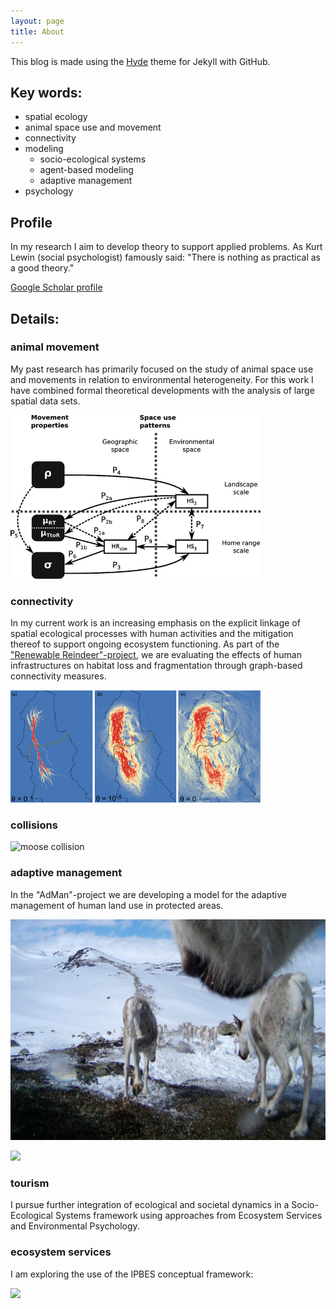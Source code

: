 ```yaml
---
layout: page
title: About
---
```


<p class="message">
  This blog is made using the <a href="http://hyde.getpoole.com" target="_blank">Hyde</a> theme for Jekyll with GitHub.
</p>

## Key words:

* spatial ecology
* animal space use and movement
* connectivity
* modeling
  * socio-ecological systems
  * agent-based modeling
  * adaptive management
* psychology

## Profile
In my research I aim to develop theory to support applied problems. As Kurt Lewin (social psychologist) famously said: "There is nothing as practical as a good theory."

<a href="http://scholar.google.com/citations?user=JMC4Q2gAAAAJ&hl=en" target="_blank">Google Scholar profile</a>

## Details:

### animal movement
  My past research has primarily focused on the study of animal space use and movements in relation to environmental heterogeneity. For this work I have combined formal theoretical developments with the analysis of large spatial data sets.

<img src="/images/glue.png" width="400">


### connectivity
  In my current work is an increasing emphasis on the explicit linkage of spatial ecological processes with human activities and the mitigation thereof to support ongoing ecosystem functioning. As part of the <a href="http://www.nina.no/english/Research/Projects/Renewable-Reindeer" target="_blank">"Renewable Reindeer"-project</a>, we are evaluating the effects of human infrastructures on habitat loss and fragmentation through graph-based connectivity measures.

<img src="/images/corridors.png" width="400">


### collisions

![moose collision](/images/moose_collision_SteinJ.Bjørge.jpg "credit: Stein J. Bjørge")

### adaptive management
  In the "AdMan"-project we are developing a model for the adaptive management of human land use in protected areas.

![reindeer](/images/reindeer_queu.jpg "reindeer")

<img src="http://www.limpopoleopardproject.com/uploads/4/3/3/1/43316401/9596901.jpg?612" width="400">

### tourism
  I pursue further integration of ecological and societal dynamics in a Socio-Ecological Systems framework using approaches from Ecosystem Services and Environmental Psychology. 

### ecosystem services

  I am exploring the use of the IPBES conceptual framework:
  
  <img src="http://www.ipbes.net/sites/default/files/images/sections/Screenshot%202016-02-05%2013.07.10.png" width="400">

